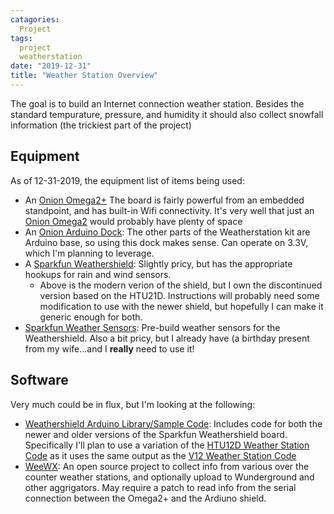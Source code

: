 ```yaml
---
catagories:
  Project
tags:
  project
  weatherstation
date: "2019-12-31"
title: "Weather Station Overview"
---
```


The goal is to build an Internet connection weather station.  Besides the standard tempurature, pressure, and humidity 
it should also collect snowfall information (the trickiest part of the project)

## Equipment

As of 12-31-2019, the equipment list of items being used:

  * An [Onion Omega2+](https://onion.io/store/omega2p/)  The board is fairly powerful from an embedded standpoint, and 
has built-in Wifi connectivity.  It's very well that just an [Onion Omega2](https://onion.io/store/omega2/) would probably have plenty
of space
  * An [Onion Arduino Dock](https://onion.io/store/arduino-dock-r2/):  The other parts of the Weatherstation kit are 
Arduino base, so using this dock makes sense.  Can operate on 3.3V, which I'm planning to leverage.
  * A [Sparkfun Weathershield](https://www.sparkfun.com/products/13956): Slightly pricy, but has the appropriate hookups 
for rain and wind sensors.
    * Above is the modern verion of the shield, but I own the discontinued version based on the HTU21D.  Instructions
will probably need some modification to use with the newer shield, but hopefully I can make it generic enough for both.
  * [Sparkfun Weather Sensors](https://www.sparkfun.com/products/8942): Pre-build weather sensors for the Weathershield.
Also a bit pricy, but I already have (a birthday present from my wife...and I **really** need to use it!

## Software

Very much could be in flux, but I'm looking at the following:

  * [Weathershield Arduino Library/Sample Code](https://github.com/sparkfun/Weather_Shield): Includes code for both the 
newer and older versions of the Sparkfun Weathershield board.  Specifically I'll plan to use a variation of 
the [HTU12D Weather Station Code](https://github.com/sparkfun/Weather_Shield/blob/master/Firmware/Retired%20HTU21D%20code/Weather_Shield_Weather_Station/Weather_Shield_Weather_Station.ino) 
as it uses the same output as the [V12 Weather Station Code](https://github.com/sparkfun/Weather_Shield/blob/master/Firmware/Weather_Shield_Weather_Station_V12/Weather_Shield_Weather_Station_V12.ino)
  * [WeeWX](https://github.com/weewx/weewx): An open source project to collect info from various over the counter weather 
stations, and optionally upload to Wunderground and other aggrigators.  May require a patch to read info from the serial 
connection between the Omega2+ and the Ardiuno shield.
